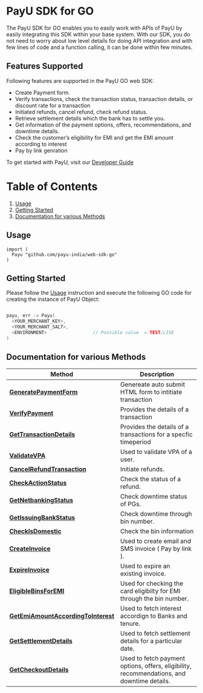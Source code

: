 # PayU SDK for GO

The PayU SDK for GO enables you to easily work with APIs of PayU by easily integrating this SDK within your base system.
With our SDK, you do not need to worry about low level details for doing API integration and with few lines of code and a function calling, it can be done within few minutes.

## Features Supported
Following features are supported in the PayU GO web SDK:
 - Create Payment form.
 - Verify transactions, check the transaction status, transaction details, or discount rate for a transaction
 - Initiated refunds, cancel refund, check refund status.
 - Retrieve settlement details which the bank has to settle you.
 - Get information of the payment options, offers, recommendations, and downtime details.
 - Check the customer’s eligibility for EMI and get the EMI amount according to interest 
 - Pay by link genration

To get started with PayU, visit our [Developer Guide](https://devguide.payu.in/low-code-web-sdk/getting-started-low-code-web-sdk/)

# Table of Contents
 1. [Usage](#usage)
 2. [Getting Started](#getting-started)
 3. [Documentation for various Methods](#documentation-for-various-methods)

## Usage

```shell
import (
  Payu "github.com/payu-india/web-sdk-go"
)
```


## Getting Started

Please follow the [Usage](#usage) instruction and execute the following GO code for creating the instance of PayU Object:

```go

payu, err := Payu(
  <YOUR_MERCHANT_KEY>,
  <YOUR_MERCHANT_SALT>,
  <ENVIRONMENT>                 // Possible value  = TEST/LIVE
) 

```
## Documentation for various Methods 


Method |  Description
------------- | -------------
[**GeneratePaymentForm**](docs/initiate.md)  | Genereate auto submit HTML form to intitiate transaction 
[**VerifyPayment**](docs/verifyPayment.md) | Provides the details of a transaction  
[**GetTransactionDetails**](docs/getTransactionDetails.md) | Provides the details of a transactions for a specfic timeperiod
[**ValidateVPA**](docs/validateVPA.md) | Used to validate VPA of a user. 
[**CancelRefundTransaction**](docs/cancelRefundTransaction.md) | Initiate refunds. 
[**CheckActionStatus**](docs/checkActionStatus.md) | Check the status of a refund.  
[**GetNetbankingStatus**](docs/getNetbankingStatus.md) | Check downtime status of PGs. 
[**GetIssuingBankStatus**](docs/getIssuingBankStatus.md) | Check downtime through bin number. 
[**CheckIsDomestic**](docs/checkIsDomestic.md) | Check the bin information
[**CreateInvoice**](docs/createInvoice.md) |  Used to create email and SMS invoice ( Pay by link ).
[**ExpireInvoice**](docs/expireInvoice.md) | Used to expire an existing invoice.
[**EligibleBinsForEMI**](docs/eligibleBinsForEMI.md) |  Used for checking the card eligibilty for EMI through the bin number.
[**GetEmiAmountAccordingToInterest**](docs/getEmiAmountAccordingToInterest.md) | Used to fetch interest accordign to Banks and tenure.
[**GetSettlementDetails**](docs/getSettlementDetails.md) |  Used to fetch settlement details for a particular date.
[**GetCheckoutDetails**](docs/getCheckoutDetails.md) |  Used to fetch payment options, offers, eligibility, recommendations, and downtime details.
